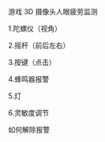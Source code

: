 游戏 3D
  摄像头人眼疲劳监测
  
  1.陀螺仪（视角）
  
  2.摇杆（前后左右）
  
  3.按键（点击）
  
  4.蜂鸣器报警
  
  5.灯
  
  6.灵敏度调节
  

如何解除报警

